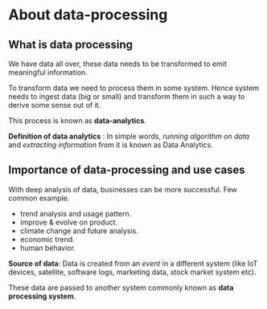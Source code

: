 # About data-processing

## What is data processing

We have data all over, these data needs to be transformed to emit meaningful information.

To transform data we need to process them in some system. Hence system needs to ingest data (big or small) and transform them in such a way to derive some sense out of it.

This process is known as **data-analytics**.

**Definition of data analytics** : In simple words, *running algorithm on data* and *extracting information* from it is known as Data Analytics.

## Importance of data-processing and use cases

With deep analysis of data, businesses can be more successful. Few common example.

- trend analysis and usage pattern.
- improve & evolve on product.
- climate change and future analysis.
- economic trend.
- human behavior.

**Source of data**: Data is created from an *event* in a different system (like IoT devices, satellite, software logs, marketing data, stock market system etc).

These data are passed to another system commonly known as **data processing system**.

